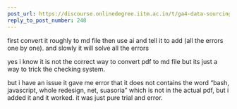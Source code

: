 ```yaml
---
post_url: https://discourse.onlinedegree.iitm.ac.in/t/ga4-data-sourcing-discussion-thread-tds-jan-2025/165959/249
reply_to_post_number: 248
---
```

first convert it roughly to md file then use ai and tell it to add (all the errors one by one). and slowly it will solve all the errors

yes i know it is not the correct way to convert pdf to md file but its just a way to trick the checking system.

but i have an issue it gave me error that it does not contains the word “bash, javascript, whole redesign, net, suasoria” which is not in the actual pdf, but i added it and it worked. it was just pure trial and error.